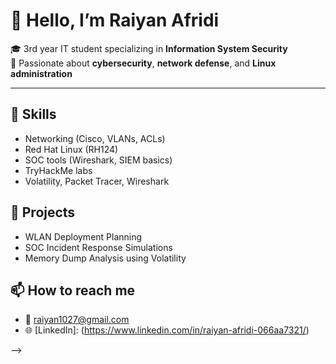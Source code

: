 # 👋 Hello, I’m Raiyan Afridi

🎓 3rd year IT student specializing in **Information System Security**  
🔐 Passionate about **cybersecurity**, **network defense**, and **Linux administration**

---

## 🧰 Skills
- Networking (Cisco, VLANs, ACLs)
- Red Hat Linux (RH124)
- SOC tools (Wireshark, SIEM basics)
- TryHackMe labs
- Volatility, Packet Tracer, Wireshark

## 📂 Projects
- WLAN Deployment Planning
- SOC Incident Response Simulations
- Memory Dump Analysis using Volatility

## 📫 How to reach me
- 📧 raiyan1027@gmail.com
- 🌐 [LinkedIn]: (https://www.linkedin.com/in/raiyan-afridi-066aa7321/)


-->
